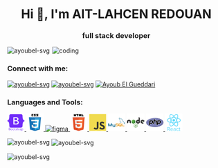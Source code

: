 <h1 align="center">Hi 👋, I'm AIT-LAHCEN REDOUAN</h1>
<h3 align="center">full stack developer </h3>
<img align="right" alt="coding" width="400" src="https://cdn.dribbble.com/users/1059583/screenshots/4171367/coding-freak.gif"
<p align="left">
<img src="https://komarev.com/ghpvc/?username=ayoubel-svg&label=Profile%20views&color=0e75b6&style=flat" alt="ayoubel-svg" />
 </p>




<h3 align="left">Connect with me:</h3>
<p align="left">


<a href="https://codesandbox.com/ayoubel-svg" target="blank"><img align="center" src="https://raw.githubusercontent.com/rahuldkjain/github-profile-readme-generator/master/src/images/icons/Social/codesandbox.svg" alt="ayoubel-svg" height="30" width="40" /></a>
<a href="https://www.leetcode.com/ayoubel-svg" target="blank"><img align="center" src="https://raw.githubusercontent.com/rahuldkjain/github-profile-readme-generator/master/src/images/icons/Social/leet-code.svg" alt="ayoubel-svg" height="30" width="40" /></a>
<a href="https://discord.gg/redouan_aitlhcen" target="blank"><img align="center" src="https://raw.githubusercontent.com/rahuldkjain/github-profile-readme-generator/master/src/images/icons/Social/discord.svg" alt="Ayoub El Gueddari" height="30" width="40" /></a>
</p>

<h3 align="left">Languages and Tools:</h3>
<p align="left"> <a href="https://getbootstrap.com" target="_blank" rel="noreferrer"> <img src="https://raw.githubusercontent.com/devicons/devicon/master/icons/bootstrap/bootstrap-plain-wordmark.svg" alt="bootstrap" width="40" height="40"/> </a> <a href="https://www.w3schools.com/css/" target="_blank" rel="noreferrer"> <img src="https://raw.githubusercontent.com/devicons/devicon/master/icons/css3/css3-original-wordmark.svg" alt="css3" width="40" height="40"/> </a> <a href="https://www.figma.com/" target="_blank" rel="noreferrer"> <img src="https://www.vectorlogo.zone/logos/figma/figma-icon.svg" alt="figma" width="40" height="40"/> </a> <a href="https://www.w3.org/html/" target="_blank" rel="noreferrer"> <img src="https://raw.githubusercontent.com/devicons/devicon/master/icons/html5/html5-original-wordmark.svg" alt="html5" width="40" height="40"/> </a> <a href="https://developer.mozilla.org/en-US/docs/Web/JavaScript" target="_blank" rel="noreferrer"> <img src="https://raw.githubusercontent.com/devicons/devicon/master/icons/javascript/javascript-original.svg" alt="javascript" width="40" height="40"/> </a> <a href="https://www.mysql.com/" target="_blank" rel="noreferrer"> <img src="https://raw.githubusercontent.com/devicons/devicon/master/icons/mysql/mysql-original-wordmark.svg" alt="mysql" width="40" height="40"/> </a> <a href="https://nodejs.org" target="_blank" rel="noreferrer"> <img src="https://raw.githubusercontent.com/devicons/devicon/master/icons/nodejs/nodejs-original-wordmark.svg" alt="nodejs" width="40" height="40"/> </a> <a href="https://www.php.net" target="_blank" rel="noreferrer"> <img src="https://raw.githubusercontent.com/devicons/devicon/master/icons/php/php-original.svg" alt="php" width="40" height="40"/> </a> <a href="https://reactjs.org/" target="_blank" rel="noreferrer"> <img src="https://raw.githubusercontent.com/devicons/devicon/master/icons/react/react-original-wordmark.svg" alt="react" width="40" height="40"/> </a> </p>

<p><img align="left"  src="https://github-readme-stats.vercel.app/api/top-langs?username=ayoubel-svg&show_icons=true&locale=en&layout=compact" alt="ayoubel-svg" /></p>

<p style="margin-top:1em;">&nbsp;<img align="center"src="https://github-readme-stats.vercel.app/api?username=ayoubel-svg&show_icons=true&locale=en" alt="ayoubel-svg" /></p>

<p><img align="center" src="https://github-readme-streak-stats.herokuapp.com/?user=ayoubel-svg&" alt="ayoubel-svg" /></p>
